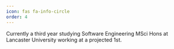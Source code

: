 ```yaml
---
icon: fas fa-info-circle
order: 4
---
```


Currently a third year studying Software Engineering MSci Hons at Lancaster University working at a projected 1st.
